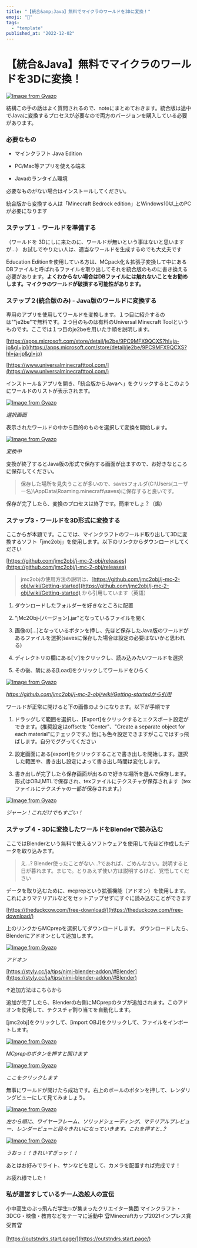 ```yaml
---
title: "【統合&amp;Java】無料でマイクラのワールドを3Dに変換！"
emoji: "🤖"
tags:
  - "template"
published_at: "2022-12-02"
---
```


# 【統合&amp;Java】無料でマイクラのワールドを3Dに変換！

[![Image from Gyazo](https://i.gyazo.com/c4ca9b6081cf42b27472bb8e1cd58e18.png)](https://gyazo.com/c4ca9b6081cf42b27472bb8e1cd58e18)

結構この手の話はよく質問されるので、noteにまとめておきます。統合版は途中でJavaに変換するプロセスが必要なので両方のバージョンを購入している必要があります。

### 必要なもの
* マインクラフト Java Edition

* PC/Mac等アプリを使える端末

* Javaのランタイム環境

必要なものがない場合はインストールしてください。

統合版から変換する人は「Minecraft Bedrock edition」とWindows10以上のPCが必要になります

### ステップ１ - ワールドを準備する
（ワールドを 3Dにしに来たのに、ワールドが無いという事はないと思いますが…）
お試しでやりたい人は、適当なワールドを生成するのでも大丈夫です

Education Editionを使用している方は、MCpack化＆拡張子変換して中にあるDBファイルと呼ばれるファイルを取り出してそれを統合版のものに書き換える必要があります。**よくわからない場合はDBファイルには触れないことをお勧めします。マイクラのワールドが破損する可能性があります。**

### ステップ２(統合版のみ) - Java版のワールドに変換する
専用のアプリを使用してワールドを変換します。１つ目に紹介するのは""je2be"で無料です。２つ目のものは有料のUniversal Minecraft Toolというものです。ここでは１つ目のje2beを用いた手順を説明します。

[https://apps.microsoft.com/store/detail/je2be/9PC9MFX9QCXS?hl=ja-jp&gl=jp](https://apps.microsoft.com/store/detail/je2be/9PC9MFX9QCXS?hl=ja-jp&gl=jp)

[https://www.universalminecrafttool.com/](https://www.universalminecrafttool.com/)

インストール＆アプリを開き、「統合版からJavaへ」をクリックするとこのようにワールドのリストが表示されます。

[![Image from Gyazo](https://i.gyazo.com/851078a10a8c28b035f2b4eca81d290e.png)](https://gyazo.com/851078a10a8c28b035f2b4eca81d290e)

*選択画面*

表示されたワールドの中から目的のものを選択して変換を開始します。

[![Image from Gyazo](https://i.gyazo.com/049c57ad120123505f60ea260b1dc3bf.png)](https://gyazo.com/049c57ad120123505f60ea260b1dc3bf)

*変換中*

変換が終了するとJava版の形式で保存する画面が出ますので、お好きなところに保存してください。

> 保存した場所を見失うことが多いので、savesフォルダ(C:\Users\(ユーザー名)\AppData\Roaming\.minecraft\saves)に保存すると良いです。

保存が完了したら、変換のプロセスは終了です。簡単でしょ？（煽）

### ステップ3 - ワールドを3D形式に変換する
ここからが本題です。ここでは、マインクラフトのワールド取り出して3Dに変換するソフト「jmc2obj」を使用します。以下のリンクからダウンロードしてください

[https://github.com/jmc2obj/j-mc-2-obj/releases](https://github.com/jmc2obj/j-mc-2-obj/releases)

> jmc2objの使用方法の説明は、[https://github.com/jmc2obj/j-mc-2-obj/wiki/Getting-started](https://github.com/jmc2obj/j-mc-2-obj/wiki/Getting-started)
> から引用しています（英語）

1. ダウンロードしたフォルダーを好きなところに配置

2. "jMc2Obj-[バージョン].jar"となっているファイルを開く

3. 画像の[…]となっているボタンを押し、先ほど保存したJava版のワールドがあるファイルを選択(savesに保存した場合は設定の必要はないかと思われる)

4. ディレクトリの欄にある[∨]をクリックし、読み込みたいワールドを選択

5. その後、隣にある[Load]をクリックしてワールドをひらく

[![Image from Gyazo](https://i.gyazo.com/bb11a66978329fa3859a13702352196e.png)](https://gyazo.com/bb11a66978329fa3859a13702352196e)

*https://github.com/jmc2obj/j-mc-2-obj/wiki/Getting-startedから引用*

ワールドが正常に開けると下の画像のようになります。以下が手順です

1. ドラッグして範囲を選択し、[Export]をクリックするとエクスポート設定ができます。(推奨設定はoffsetを "Center"、"Create a separate object for each material"にチェックです。)
    他にも色々設定できますがここではすっ飛ばします。自分でググってください

2. 設定画面にある[export]をクリックすることで書き出しを開始します。選択した範囲や、書き出し設定によって書き出し時間は変化します。

3. 書き出しが完了したら保存画面が出るので好きな場所を選んで保存します。形式はOBJ,MTLで保存され、texファイルにテクスチャが保存されます（texファイルにテクスチャの一部が保存されます。）

[![Image from Gyazo](https://i.gyazo.com/508465d744c1cd1b25d9e680c2bb8d92.png)](https://gyazo.com/508465d744c1cd1b25d9e680c2bb8d92)

*ジャーン！これだけでもすごい！*

### ステップ４ - 3Dに変換したワールドをBlenderで読み込む
ここではBlenderという無料で使えるソフトウェアを使用して先ほど作成したデータを取り込みます。

> え…? Blender使ったことがない…?であれば、ごめんなさい。説明すると日が暮れます。まじで。とりあえず使い方は説明するけど、覚悟してください

データを取り込むために、mcprepという拡張機能（アドオン）を使用します。これによりマテリアルなどをセットアップせずにすぐに読み込むことができます

[https://theduckcow.com/free-download/](https://theduckcow.com/free-download/)

上のリンクからMCprepを選択してダウンロードします。
ダウンロードしたら、Blenderにアドオンとして追加します。

[![Image from Gyazo](https://i.gyazo.com/3fa8f57fc05a846b6e3459b12a2a8fb1.png)](https://gyazo.com/3fa8f57fc05a846b6e3459b12a2a8fb1)

*アドオン*

[https://styly.cc/ja/tips/nimi-blender-addon/#Blender](https://styly.cc/ja/tips/nimi-blender-addon/#Blender)

↑追加方法はこちらから

追加が完了したら、Blenderの右側にMCprepのタブが追加されます。このアドオンを使用して、テクスチャ割り当てを自動化します。

[jmc2obj]をクリックして、[import OBJ]をクリックして、ファイルをインポートします。

[![Image from Gyazo](https://i.gyazo.com/0a3076f2f6d698432ac493331e6c9ce6.png)](https://gyazo.com/0a3076f2f6d698432ac493331e6c9ce6)

*MCprepのボタンを押すと開けます*

[![Image from Gyazo](https://i.gyazo.com/9c5967c6a8a298a7b4f88c7b8b189ddd.png)](https://gyazo.com/9c5967c6a8a298a7b4f88c7b8b189ddd)

*ここをクリックします*

無事にワールドが開けたら成功です。右上のボールのボタンを押して、レンダリングビューにして見てみましょう。

[![Image from Gyazo](https://i.gyazo.com/12ee2d4e3fa8ee9c28473ef3585f36c1.png)](https://gyazo.com/12ee2d4e3fa8ee9c28473ef3585f36c1)

*左から順に、ワイヤーフレーム、ソリッドシェーディング、マテリアルプレビュー、レンダービューと段々きれいになっていきます。これを押すと…?*

[![Image from Gyazo](https://i.gyazo.com/6d2afc1661425647f2d1c642286c07bb.png)](https://gyazo.com/6d2afc1661425647f2d1c642286c07bb)

*うおっ！！きれいすぎっッ！！*

あとはお好みでライト、サンなどを足して、カメラを配置すれば完成です！

お疲れ様でした！

### 私が運営すしているチーム逸般人の宣伝
小中高生のぶっ飛んだ学生💥が集まったクリエイター集団
マインクラフト・3DCG・映像・教育などをテーマに活動中
🏆Minecraftカップ2021インプレス賞受賞🏆

[https://outstndrs.start.page/](https://outstndrs.start.page/)